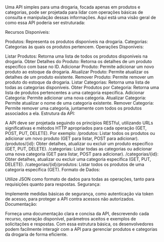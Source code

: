 Uma API simples para uma drogaria, focada apenas em produtos e categorias, pode ser projetada para lidar com operações básicas de consulta e manipulação dessas informações. 
Aqui está uma visão geral de como essa API poderia ser estruturada:

Recursos Disponíveis:

Produtos: Representa os produtos disponíveis na drogaria.
Categorias: Categorias às quais os produtos pertencem.
Operações Disponíveis:

Listar Produtos: Retorna uma lista de todos os produtos disponíveis na drogaria.
Obter Detalhes do Produto: Retorna os detalhes de um produto específico com base no ID.
Adicionar Produto: Permite adicionar um novo produto ao estoque da drogaria.
Atualizar Produto: Permite atualizar os detalhes de um produto existente.
Remover Produto: Permite remover um produto do estoque da drogaria.
Listar Categorias: Retorna uma lista de todas as categorias disponíveis.
Obter Produtos por Categoria: Retorna uma lista de produtos pertencentes a uma categoria específica.
Adicionar Categoria: Permite adicionar uma nova categoria.
Atualizar Categoria: Permite atualizar o nome de uma categoria existente.
Remover Categoria: Permite remover uma categoria, juntamente com todos os produtos associados a ela.
Estrutura da API:

A API deve ser projetada seguindo os princípios RESTful, utilizando URLs significativas e métodos HTTP apropriados para cada operação (GET, POST, PUT, DELETE).
Por exemplo:
/produtos: Listar todos os produtos ou adicionar um novo produto (GET para listar, POST para adicionar).
/produtos/{id}: Obter detalhes, atualizar ou excluir um produto específico (GET, PUT, DELETE).
/categorias: Listar todas as categorias ou adicionar uma nova categoria (GET para listar, POST para adicionar).
/categorias/{id}: Obter detalhes, atualizar ou excluir uma categoria específica (GET, PUT, DELETE).
/categorias/{id}/produtos: Listar todos os produtos de uma categoria específica (GET).
Formato de Dados:

Utilize JSON como formato de dados para todas as operações, tanto para requisições quanto para respostas.
Segurança:

Implemente medidas básicas de segurança, como autenticação via token de acesso, para proteger a API contra acessos não autorizados.
Documentação:

Forneça uma documentação clara e concisa da API, descrevendo cada recurso, operação disponível, parâmetros aceitos e exemplos de solicitações e respostas.
Com essa estrutura básica, os desenvolvedores podem facilmente interagir com a API para gerenciar produtos e categorias da drogaria de forma eficiente.
